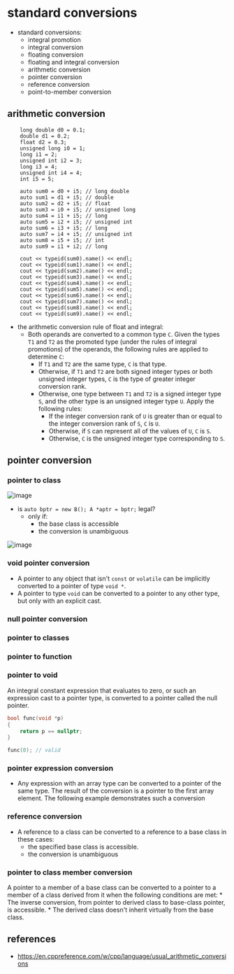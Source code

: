 # standard conversions
* standard conversions:
    * integral promotion
    * integral conversion
    * floating conversion
    * floating and integral conversion
    * arithmetic conversion
    * pointer conversion
    * reference conversion
    * point-to-member conversion

## arithmetic conversion
```
    long double d0 = 0.1;
    double d1 = 0.2;
    float d2 = 0.3;
    unsigned long i0 = 1;
    long i1 = 2;
    unsigned int i2 = 3;
    long i3 = 4;
    unsigned int i4 = 4;
    int i5 = 5;

    auto sum0 = d0 + i5; // long double
    auto sum1 = d1 + i5; // double
    auto sum2 = d2 + i5; // float
    auto sum3 = i0 + i5; // unsigned long
    auto sum4 = i1 + i5; // long
    auto sum5 = i2 + i5; // unsigned int
    auto sum6 = i3 + i5; // long
    auto sum7 = i4 + i5; // unsigned int
    auto sum8 = i5 + i5; // int
    auto sum9 = i1 + i2; // long

    cout << typeid(sum0).name() << endl;
    cout << typeid(sum1).name() << endl;
    cout << typeid(sum2).name() << endl;
    cout << typeid(sum3).name() << endl;
    cout << typeid(sum4).name() << endl;
    cout << typeid(sum5).name() << endl;
    cout << typeid(sum6).name() << endl;
    cout << typeid(sum7).name() << endl;
    cout << typeid(sum8).name() << endl;
    cout << typeid(sum9).name() << endl;
```

* the arithmetic conversion rule of float and integral:
    * Both operands are converted to a common type `C`. Given the types `T1` and `T2` as the promoted type (under the rules of integral promotions) of the operands, the following rules are applied to determine `C`:
        * If `T1` and `T2` are the same type, `C` is that type.
        * Otherwise, if `T1` and `T2` are both signed integer types or both unsigned integer types, `C` is the type of greater integer conversion rank.
        * Otherwise, one type between `T1` and `T2` is a signed integer type `S`, and the other type is an unsigned integer type `U`. Apply the following rules:
            * If the integer conversion rank of `U` is greater than or equal to the integer conversion rank of `S`, `C` is `U`.
            * Otherwise, if `S` can represent all of the values of `U`, `C` is `S`.
            * Otherwise, `C` is the unsigned integer type corresponding to `S`.

## pointer conversion
### pointer to class
![image](https://github.com/lolyu/aoi/assets/35479537/e3581e82-c727-41b1-87c5-7c5b98f34aac)
* is `auto bptr = new B(); A *aptr = bptr;` legal?
    * only if:
        * the base class is accessible
        * the conversion is unambiguous

![image](https://github.com/lolyu/aoi/assets/35479537/2cfcbc09-6f29-46e8-b937-c5bcc234ccf1)

### void pointer conversion
* A pointer to any object that isn't `const` or `volatile` can be implicitly converted to a pointer of type `void *`.
* A pointer to type `void` can be converted to a pointer to any other type, but only with an explicit cast.

### null pointer conversion
### pointer to classes
### pointer to function
### pointer to void
An integral constant expression that evaluates to zero, or such an expression cast to a pointer type, is converted to a pointer called the null pointer.
```cpp
bool func(void *p)
{
    return p == nullptr;
}

func(0); // valid
```

### pointer expression conversion
* Any expression with an array type can be converted to a pointer of the same type. The result of the conversion is a pointer to the first array element. The following example demonstrates such a conversion

### reference conversion
* A reference to a class can be converted to a reference to a base class in these cases:
    * the specified base class is accessible.
    * the conversion is unambiguous

### pointer to class member conversion
A pointer to a member of a base class can be converted to a pointer to a member of a class derived from it when the following conditions are met:
    * The inverse conversion, from pointer to derived class to base-class pointer, is accessible.
    * The derived class doesn't inherit virtually from the base class.

## references
* https://en.cppreference.com/w/cpp/language/usual_arithmetic_conversions

